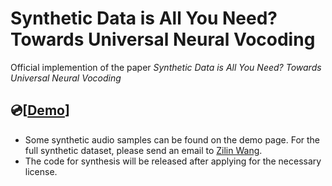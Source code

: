 # Synthetic Data is All You Need? Towards Universal Neural Vocoding
Official implemention of the paper *Synthetic Data is All You Need? Towards Universal Neural Vocoding*

:cd:[[Demo](https://zerlinwang.github.io/synthcoder)]
---
- Some synthetic audio samples can be found on the demo page. For the full synthetic dataset, please send an email to [Zilin Wang](wangzl21@mails.tsinghua.edu.cn).
- The code for synthesis will be released after applying for the necessary license.
